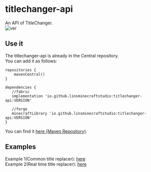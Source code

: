 # titlechanger-api
An API of TitleChanger.  
![ver](https://img.shields.io/maven-central/v/io.github.linsminecraftstudio/titlechanger-api?label=CurrentVersion)
## Use it
The titlechanger-api is already in the Central repository.   
You can add it as follows:
```
repositories {
    mavenCentral()
}

dependencies {
   //fabric
   implementation 'io.github.linsminecraftstudio:titlechanger-api:VERSION'
   
   //forge
   minecraftLibrary 'io.github.linsminecraftstudio:titlechanger-api:VERSION'
}
```
You can find it [here (Maven Repository)](https://mvnrepository.com/artifact/io.github.linsminecraftstudio/titlechanger-api).
## Examples
Example 1(Common title replacer): [here](https://github.com/LinsMinecraftStudio/titlechanger-api/blob/main/src/test/java/salt/mmmjjkx/tcapi/test/Example.java)  
Example 2(Real time title replacer): [here](https://github.com/LinsMinecraftStudio/titlechanger-api/blob/main/src/test/java/salt/mmmjjkx/tcapi/test/Example2.java)
